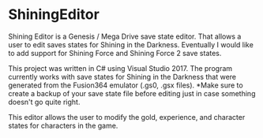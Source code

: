 # ShiningEditor
Shining Editor is a Genesis / Mega Drive save state editor. That allows a user to edit saves states for Shining in the Darkness. Eventually I would like to add support for Shining Force and Shining Force 2 save states.

This project was written in C# using Visual Studio 2017. The program currently works with save states for Shining in the Darkness that were generated from the Fusion364 emulator (.gs0, .gsx files). *Make sure to create a backup of your save state file before editing just in case something doesn't go quite right.

This editor allows the user to modify the gold, experience, and character states for characters in the game.
